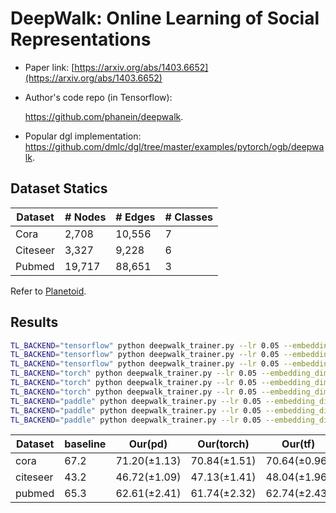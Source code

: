 # DeepWalk: Online Learning of Social Representations

- Paper link: [https://arxiv.org/abs/1403.6652](https://arxiv.org/abs/1403.6652)

- Author's code repo (in Tensorflow):

    https://github.com/phanein/deepwalk.

- Popular dgl implementation:
    https://github.com/dmlc/dgl/tree/master/examples/pytorch/ogb/deepwalk.

Dataset Statics
-------

| Dataset  | # Nodes | # Edges | # Classes |
| -------- | ------- | ------- | --------- |
| Cora     | 2,708   | 10,556  | 7         |
| Citeseer | 3,327   | 9,228   | 6         |
| Pubmed   | 19,717  | 88,651  | 3         |

Refer to [Planetoid](https://gammagl.readthedocs.io/en/latest/api/gammagl.datasets.html#gammagl.datasets.Planetoid).

## Results

```bash
TL_BACKEND="tensorflow" python deepwalk_trainer.py --lr 0.05 --embedding_dim 128 --walk_length 20 --window_size 10 --num_walks 10 --n_epoch 100 --dataset cora
TL_BACKEND="tensorflow" python deepwalk_trainer.py --lr 0.05 --embedding_dim 128 --walk_length 20 --window_size 10 --num_walks 10 --n_epoch 100 --dataset citeseer
TL_BACKEND="tensorflow" python deepwalk_trainer.py --lr 0.05 --embedding_dim 64 --walk_length 10 --window_size 5 --num_walks 10 --n_epoch 100 --dataset pubmed
TL_BACKEND="torch" python deepwalk_trainer.py --lr 0.05 --embedding_dim 128 --walk_length 20 --window_size 10 --num_walks 10 --n_epoch 100 --dataset cora
TL_BACKEND="torch" python deepwalk_trainer.py --lr 0.05 --embedding_dim 128 --walk_length 20 --window_size 10 --num_walks 10 --n_epoch 100 --dataset citeseer
TL_BACKEND="torch" python deepwalk_trainer.py --lr 0.05 --embedding_dim 64 --walk_length 10 --window_size 5 --num_walks 10 --n_epoch 100 --dataset pubmed
TL_BACKEND="paddle" python deepwalk_trainer.py --lr 0.05 --embedding_dim 128 --walk_length 20 --window_size 10 --num_walks 10 --n_epoch 100 --dataset cora
TL_BACKEND="paddle" python deepwalk_trainer.py --lr 0.05 --embedding_dim 128 --walk_length 20 --window_size 10 --num_walks 10 --n_epoch 100 --dataset citeseer
TL_BACKEND="paddle" python deepwalk_trainer.py --lr 0.05 --embedding_dim 64 --walk_length 10 --window_size 5 --num_walks 10 --n_epoch 100 --dataset pubmed
```



| Dataset  | baseline | Our(pd)      | Our(torch)   | Our(tf)      |
| -------- | -------- | ------------ | ------------ | ------------ |
| cora     | 67.2     | 71.20(±1.13) | 70.84(±1.51) | 70.64(±0.96) |
| citeseer | 43.2     | 46.72(±1.09) | 47.13(±1.41) | 48.04(±1.96) |
| pubmed   | 65.3     | 62.61(±2.41) | 61.74(±2.32) | 62.74(±2.43) |